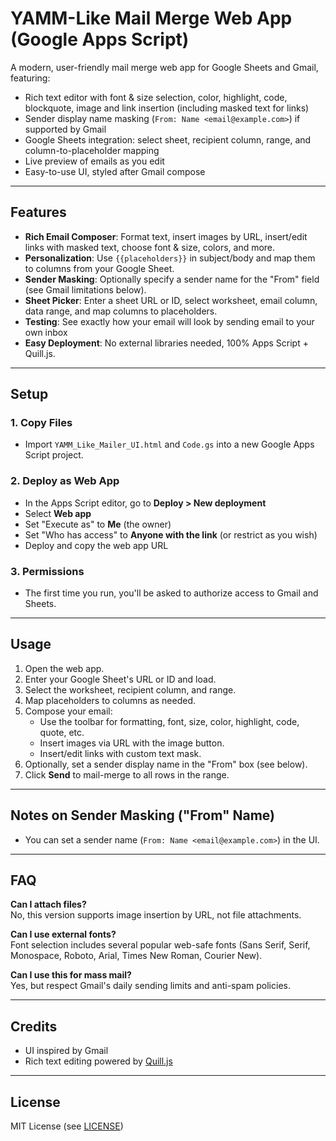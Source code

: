 # YAMM-Like Mail Merge Web App (Google Apps Script)

A modern, user-friendly mail merge web app for Google Sheets and Gmail, featuring:
- Rich text editor with font & size selection, color, highlight, code, blockquote, image and link insertion (including masked text for links)
- Sender display name masking (`From: Name <email@example.com>`) if supported by Gmail
- Google Sheets integration: select sheet, recipient column, range, and column-to-placeholder mapping
- Live preview of emails as you edit
- Easy-to-use UI, styled after Gmail compose

---

## Features

- **Rich Email Composer**: Format text, insert images by URL, insert/edit links with masked text, choose font & size, colors, and more.
- **Personalization**: Use `{{placeholders}}` in subject/body and map them to columns from your Google Sheet.
- **Sender Masking**: Optionally specify a sender name for the "From" field (see Gmail limitations below).
- **Sheet Picker**: Enter a sheet URL or ID, select worksheet, email column, data range, and map columns to placeholders.
- **Testing**: See exactly how your email will look by sending email to your own inbox
- **Easy Deployment**: No external libraries needed, 100% Apps Script + Quill.js.
---

## Setup

### 1. Copy Files
- Import `YAMM_Like_Mailer_UI.html` and `Code.gs` into a new Google Apps Script project.

### 2. Deploy as Web App
- In the Apps Script editor, go to **Deploy > New deployment**
- Select **Web app**
- Set "Execute as" to **Me** (the owner)
- Set "Who has access" to **Anyone with the link** (or restrict as you wish)
- Deploy and copy the web app URL

### 3. Permissions
- The first time you run, you'll be asked to authorize access to Gmail and Sheets.

---

## Usage

1. Open the web app.
2. Enter your Google Sheet's URL or ID and load.
3. Select the worksheet, recipient column, and range.
4. Map placeholders to columns as needed.
5. Compose your email:
   - Use the toolbar for formatting, font, size, color, highlight, code, quote, etc.
   - Insert images via URL with the image button.
   - Insert/edit links with custom text mask.
6. Optionally, set a sender display name in the "From" box (see below).
7. Click **Send** to mail-merge to all rows in the range.

---

## Notes on Sender Masking ("From" Name)

- You can set a sender name (`From: Name <email@example.com>`) in the UI.

---

## FAQ

**Can I attach files?**  
No, this version supports image insertion by URL, not file attachments.

**Can I use external fonts?**  
Font selection includes several popular web-safe fonts (Sans Serif, Serif, Monospace, Roboto, Arial, Times New Roman, Courier New).

**Can I use this for mass mail?**  
Yes, but respect Gmail's daily sending limits and anti-spam policies.

---

## Credits

- UI inspired by Gmail
- Rich text editing powered by [Quill.js](https://quilljs.com/)

---

## License

MIT License (see [LICENSE](LICENSE))
